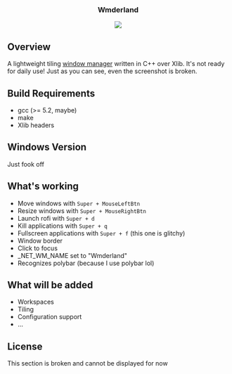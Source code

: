 <div align="center">
<h3>Wmderland</h3>
<img src="https://github.com/aesophor/Wmderland/raw/master/assets/scrot.png">

</div>

## Overview
A lightweight tiling [window manager](https://en.wikipedia.org/wiki/Window_manager) written in C++ over Xlib.
It's not ready for daily use! Just as you can see, even the screenshot is broken.

## Build Requirements
* gcc (>= 5.2, maybe)
* make
* Xlib headers

## Windows Version
Just fook off

## What's working
* Move windows with `Super + MouseLeftBtn`
* Resize windows with `Super + MouseRightBtn`
* Launch rofi with `Super + d`
* Kill applications with `Super + q`
* Fullscreen applications with `Super + f` (this one is glitchy)
* Window border
* Click to focus
* _NET_WM_NAME set to "Wmderland"
* Recognizes polybar (because I use polybar lol)

## What will be added
* Workspaces
* Tiling
* Configuration support
* ...

## License
This section is broken and cannot be displayed for now


